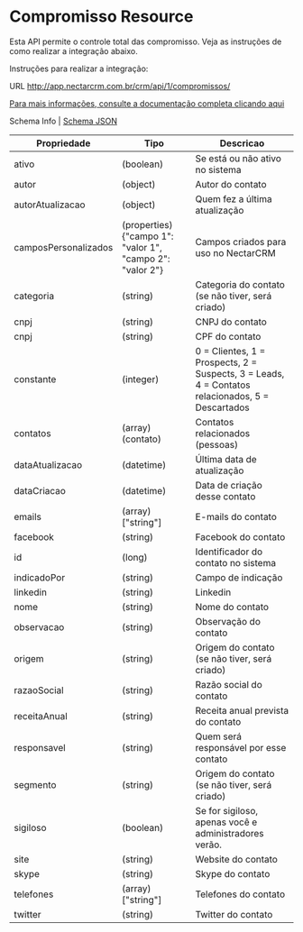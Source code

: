# Compromisso Resource

Esta API permite o controle total das compromisso. Veja as instruções de como realizar a integração abaixo.

Instruções para realizar a integração:

URL
http://app.nectarcrm.com.br/crm/api/1/compromissos/

[Para mais informações, consulte a documentação completa clicando aqui](http://docs.nectarcrm.apiary.io)

Schema Info | [Schema JSON](schema.json)

Propriedade | Tipo | Descricao
------------ | ------------- | -------------
ativo | (boolean) | Se está ou não ativo no sistema
autor | (object) | Autor do contato
autorAtualizacao | (object) | Quem fez a última atualização
camposPersonalizados | (properties){"campo 1": "valor 1", "campo 2": "valor 2"} | Campos criados para uso no NectarCRM
categoria | (string) | Categoria do contato (se não tiver, será criado)
cnpj | (string) | CNPJ do contato
cnpj | (string) | CPF do contato
constante | (integer) | 0 = Clientes, 1 = Prospects, 2 = Suspects, 3 = Leads, 4 = Contatos relacionados, 5 = Descartados
contatos | (array)(contato) | Contatos relacionados (pessoas)
dataAtualizacao | (datetime) | Última data de atualização
dataCriacao | (datetime) | Data de criação desse contato
emails | (array)["string"] | E-mails do contato
facebook | (string) | Facebook do contato
id | (long) | Identificador do contato no sistema
indicadoPor | (string) | Campo de indicação
linkedin | (string) | Linkedin
nome | (string) | Nome do contato
observacao | (string) | Observação do contato
origem | (string) | Origem do contato (se não tiver, será criado)
razaoSocial | (string) | Razão social do contato
receitaAnual | (string) | Receita anual prevista do contato
responsavel | (string) | Quem será responsável por esse contato
segmento | (string) | Origem do contato (se não tiver, será criado)
sigiloso | (boolean) | Se for sigiloso, apenas você e administradores verão.
site | (string) | Website do contato
skype | (string) | Skype do contato
telefones | (array)["string"] | Telefones do contato
twitter | (string) | Twitter do contato
